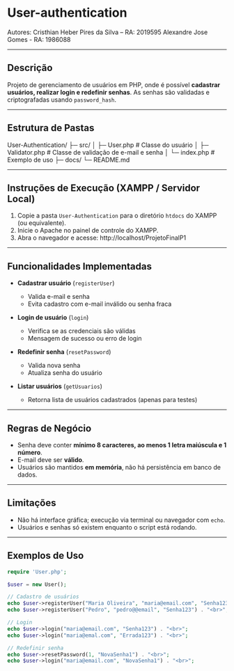 # User-authentication
Autores: 
Cristhian Heber Pires da Silva – RA: 2019595
Alexandre Jose Gomes - RA: 1986088

---

## Descrição
Projeto de gerenciamento de usuários em PHP, onde é possível **cadastrar usuários, realizar login e redefinir senhas**. As senhas são validadas e criptografadas usando `password_hash`.

---

## Estrutura de Pastas
User-Authentication/
├─ src/
│ ├─ User.php # Classe do usuário
│ ├─ Validator.php # Classe de validação de e-mail e senha
│ └─ index.php # Exemplo de uso
├─ docs/
  └─ README.md

---

## Instruções de Execução (XAMPP / Servidor Local)
1. Copie a pasta `User-Authentication` para o diretório `htdocs` do XAMPP (ou equivalente).
2. Inicie o Apache no painel de controle do XAMPP.
3. Abra o navegador e acesse:
http://localhost/ProjetoFinalP1

---

## Funcionalidades Implementadas

- **Cadastrar usuário** (`registerUser`)  
  - Valida e-mail e senha  
  - Evita cadastro com e-mail inválido ou senha fraca  

- **Login de usuário** (`login`)  
  - Verifica se as credenciais são válidas  
  - Mensagem de sucesso ou erro de login  

- **Redefinir senha** (`resetPassword`)  
  - Valida nova senha  
  - Atualiza senha do usuário

- **Listar usuários** (`getUsuarios`)  
  - Retorna lista de usuários cadastrados (apenas para testes)

---

## Regras de Negócio

- Senha deve conter **mínimo 8 caracteres, ao menos 1 letra maiúscula e 1 número**.
- E-mail deve ser **válido**.
- Usuários são mantidos **em memória**, não há persistência em banco de dados.

---

## Limitações

- Não há interface gráfica; execução via terminal ou navegador com `echo`.
- Usuários e senhas só existem enquanto o script está rodando.

---

## Exemplos de Uso

```php
require 'User.php';

$user = new User();

// Cadastro de usuários
echo $user->registerUser("Maria Oliveira", "maria@email.com", "Senha123") . "<br>";
echo $user->registerUser("Pedro", "pedro@@email", "Senha123") . "<br>";

// Login
echo $user->login("maria@email.com", "Senha123") . "<br>";
echo $user->login("maria@emal.com", "Errada123") . "<br>";

// Redefinir senha
echo $user->resetPassword(1, "NovaSenha1") . "<br>";
echo $user->login("maria@email.com", "NovaSenha1") . "<br>";
